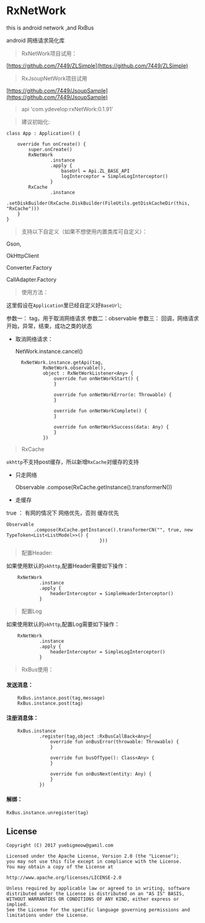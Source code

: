 # RxNetWork
this is android network ,and RxBus

android 网络请求简化库

> RxNetWork项目试用：

[https://github.com/7449/ZLSimple](https://github.com/7449/ZLSimple)

> RxJsoupNetWork项目试用

[https://github.com/7449/JsoupSample](https://github.com/7449/JsoupSample)

> api 'com.ydevelop:rxNetWork:0.1.91'

> 建议初始化:

    class App : Application() {
    
        override fun onCreate() {
            super.onCreate()
            RxNetWork
                    .instance
                    .apply {
                        baseUrl = Api.ZL_BASE_API
                        logInterceptor = SimpleLogInterceptor()
                    }
            RxCache
                    .instance
                    .setDiskBuilder(RxCache.DiskBuilder(FileUtils.getDiskCacheDir(this, "RxCache")))
        }
    }


> 支持以下自定义（如果不想使用内置类库可自定义）：

Gson,

OkHttpClient

Converter.Factory

CallAdapter.Factory


> 使用方法：

这里假设在`Application`里已经自定义好`BaseUrl`;

参数一： tag，用于取消网络请求
参数二：observable
参数三： 回调，网络请求开始，异常，结束，成功之类的状态


* 取消网络请求：

	NetWork.instance.cancel()


        RxNetWork.instance.getApi(tag,
                RxNetWork.observable(),
                object : RxNetWorkListener<Any> {
                    override fun onNetWorkStart() {
                    }

                    override fun onNetWorkError(e: Throwable) {
                    }

                    override fun onNetWorkComplete() {
                    }

                    override fun onNetWorkSuccess(data: Any) {
                    }
                })

> RxCache

`okhttp`不支持post缓存，所以新增`RxCache`对缓存的支持

* 只走网络 


    Observable
              .compose(RxCache.getInstance().<T>transformerN())
              
              
* 走缓存

true ： 有网的情况下 网络优先，否则 缓存优先

    Observable
              .compose(RxCache.getInstance().transformerCN("", true, new TypeToken<List<ListModel>>() {
                                      }))



> 配置Header:

如果使用默认的`okhttp`,配置Header需要如下操作：

        RxNetWork
                .instance
                .apply { 
                    headerInterceptor = SimpleHeaderInterceptor()
                }

> 配置Log

如果使用默认的`okhttp`,配置Log需要如下操作：

        RxNetWork
                .instance
                .apply { 
                    headerInterceptor = SimpleLogInterceptor()
                }

> RxBus使用：

#### 发送消息：

        RxBus.instance.post(tag,message)
        RxBus.instance.post(tag)

#### 注册消息体：

        RxBus.instance
                .register(tag,object :RxBusCallBack<Any>{
                    override fun onBusError(throwable: Throwable) {
                    }

                    override fun busOfType(): Class<Any> {
                    }

                    override fun onBusNext(entity: Any) {
                    }
                })

#### 解绑：

	RxBus.instance.unregister(tag)
	
## License

    Copyright (C) 2017 yuebigmeow@gamil.com

    Licensed under the Apache License, Version 2.0 (the "License");
    you may not use this file except in compliance with the License.
    You may obtain a copy of the License at

    http://www.apache.org/licenses/LICENSE-2.0

    Unless required by applicable law or agreed to in writing, software
    distributed under the License is distributed on an "AS IS" BASIS,
    WITHOUT WARRANTIES OR CONDITIONS OF ANY KIND, either express or implied.
    See the License for the specific language governing permissions and
    limitations under the License.




